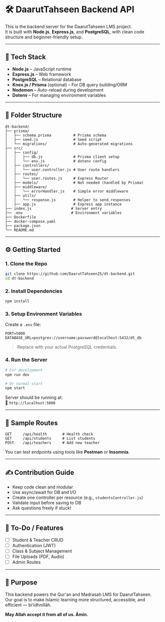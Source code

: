# 🛠️ DaarutTahseen Backend API

This is the backend server for the DaarutTahseen LMS project.  
It is built with **Node.js**, **Express.js**, and **PostgreSQL**, with clean code structure and beginner-friendly setup.

---

## 🚀 Tech Stack

- **Node.js** – JavaScript runtime
- **Express.js** – Web framework
- **PostgreSQL** – Relational database
- **Knex.js / Prisma** (optional) – For DB query building/ORM
- **Nodemon** – Auto-reload during development
- **Dotenv** – For managing environment variables

---

## 📁 Folder Structure

```
dt-backend/
├── prisma/
│   ├── schema.prisma          # Prisma schema
│   ├── seed.js                # Seed script
│   └── migrations/            # Auto-generated migrations
├── src/
│   ├── config/
│   │   ├── db.js              # Prisma client setup
│   │   └── env.js             # dotenv config
│   ├── controllers/
│   │   └── user.controller.js # User route handlers
│   ├── routes/
│   │   └── user.routes.js     # Express Router
│   ├── models/                # Not needed (handled by Prisma)
│   ├── middleware/
│   │   └── errorHandler.js    # Simple error middleware
│   ├── utils/
│   │   └── response.js        # Helper to send responses
│   ├── app.js                 # Express app instance
├── index.js                  # Server entry
├── .env                      # Environment variables
├── Dockerfile
├── docker-compose.yaml
├── package.json
└── README.md
```

---

## ⚙️ Getting Started

### 1. Clone the Repo

```bash
git clone https://github.com/DaarutTahseen25/dt-backend.git
cd dt-backend
```

### 2. Install Dependencies

```bash
npm install
```

### 3. Setup Environment Variables

Create a `.env` file:

```env
PORT=5000
DATABASE_URL=postgres://username:password@localhost:5432/dt_db
```

> Replace with your actual PostgreSQL credentials.

### 4. Run the Server

```bash
# For development
npm run dev

# Or normal start
npm start
```

Server should be running at:  
📍 `http://localhost:5000`

---

## 🧪 Sample Routes

```http
GET     /api/health       # Health check
GET     /api/students     # List students
POST    /api/teachers     # Add new teacher
```

You can test endpoints using tools like **Postman** or **Insomnia**.

---

## ✍️ Contribution Guide

- Keep code clean and modular
- Use async/await for DB and I/O
- Create one controller per resource (e.g., `studentsController.js`)
- Validate input before saving to DB
- Ask questions freely if stuck!

---

## 📌 To-Do / Features

- [ ] Student & Teacher CRUD
- [ ] Authentication (JWT)
- [ ] Class & Subject Management
- [ ] File Uploads (PDF, Audio)
- [ ] Admin Routes

---

## 🕋 Purpose

This backend powers the Qur'an and Madrasah LMS for DaarutTahseen.  
Our goal is to make Islamic learning more structured, accessible, and efficient — bi'idhnillāh.

**May Allah accept it from all of us. Āmīn.**